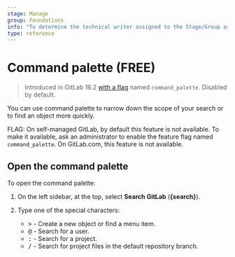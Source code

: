 ```yaml
---
stage: Manage
group: Foundations
info: "To determine the technical writer assigned to the Stage/Group associated with this page, see https://about.gitlab.com/handbook/product/ux/technical-writing/#assignments"
type: reference
---
```


# Command palette **(FREE)**

> Introduced in GitLab 16.2 [with a flag](../../administration/feature_flags.md) named `command_palette`. Disabled by default.

You can use command palette to narrow down the scope of your search or to
find an object more quickly.

FLAG:
On self-managed GitLab, by default this feature is not available. To make it available, ask an administrator to enable the feature flag named `command_palette`. On GitLab.com, this feature is not available.

## Open the command palette

To open the command palette:

1. On the left sidebar, at the top, select **Search GitLab** (**{search}**).
1. Type one of the special characters:

   - <kbd>></kbd> - Create a new object or find a menu item.
   - <kbd>@</kbd> - Search for a user.
   - <kbd>:</kbd> - Search for a project.
   - <kbd>/</kbd> - Search for project files in the default repository branch.
